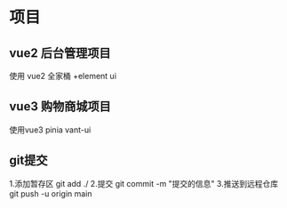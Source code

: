 # 项目
## vue2 后台管理项目
使用 vue2 全家桶 +element ui
## vue3 购物商城项目
使用vue3 pinia vant-ui 
## git提交
1.添加暂存区 git add ./
2.提交 git commit -m "提交的信息"
3.推送到远程仓库 git push -u origin main